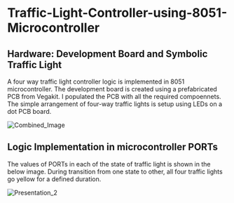# Traffic-Light-Controller-using-8051-Microcontroller
## Hardware: Development Board and Symbolic Traffic Light 
A four way traffic light controller logic is implemented in 8051 microcontroller. The development board is created using a prefabricated PCB from Vegakit. I populated the PCB with all the required compoennets. The simple arrangement of four-way traffic lights is setup using LEDs on a dot PCB board.

![Combined_Image](https://github.com/user-attachments/assets/f4f806b3-658e-4962-a018-11a4e9c1ed5e)

## Logic  Implementation in microcontroller PORTs
The values of PORTs in each of the state of traffic light is shown in the below image. During transition from one state to other, all four traffic lights go yellow for a defined duration.

![Presentation_2](https://github.com/user-attachments/assets/be6f7d35-4cb9-453f-8885-9d7b5b922884)
